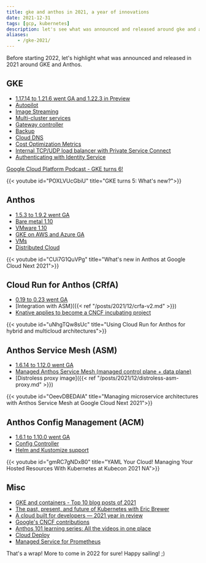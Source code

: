 ```yaml
---
title: gke and anthos in 2021, a year of innovations
date: 2021-12-31
tags: [gcp, kubernetes]
description: let's see what was announced and released around gke and anthos in 2021
aliases:
    - /gke-2021/
---
```

Before starting 2022, let's highlight what was announced and released in 2021 around GKE and Anthos.

## GKE

- [1.17.14 to 1.21.6 went GA and 1.22.3 in Preview](https://cloud.google.com/kubernetes-engine/docs/release-notes)
- [Autopilot](https://cloud.google.com/blog/products/containers-kubernetes/introducing-gke-autopilot)
- [Image Streaming](https://cloud.google.com/blog/products/containers-kubernetes/introducing-container-image-streaming-in-gke)
- [Multi-cluster services](https://cloud.google.com/blog/products/containers-kubernetes/introducing-gke-multi-cluster-services)
- [Gateway controller](https://cloud.google.com/blog/products/containers-kubernetes/new-gke-gateway-controller-implements-kubernetes-gateway-api)
- [Backup](https://cloud.google.com/blog/products/storage-data-transfer/google-cloud-launches-backups-for-gke)
- [Cloud DNS](https://cloud.google.com/blog/products/containers-kubernetes/integrating-cloud-dns-with-gke)
- [Cost Optimization Metrics](https://cloud.google.com/kubernetes-engine/docs/how-to/cost-optimization-metrics)
- [Internal TCP/UDP load balancer with Private Service Connect](https://cloud.google.com/kubernetes-engine/docs/how-to/internal-load-balancing#ilb_psc)
- [Authenticating with Identity Service](https://cloud.google.com/kubernetes-engine/docs/how-to/oidc)

[Google Cloud Platform Podcast - GKE turns 6!](https://www.gcppodcast.com/post/episode-272-gke-turns-six-with-anthony-bushong-gari-singh-and-kaslin-fields/)

{{< youtube id="POXLVUcGbiU" title="GKE turns 5: What's new?">}}

## Anthos

- [1.5.3 to 1.9.2 went GA](https://cloud.google.com/anthos/docs/release-notes)
- [Bare metal 1.10](https://cloud.google.com/anthos/clusters/docs/bare-metal/latest/release-notes#December_10_2021)
- [VMware 1.10](https://cloud.google.com/anthos/clusters/docs/on-prem/1.10/release-notes)
- [GKE on AWS and Azure GA](https://cloud.google.com/blog/products/containers-kubernetes/google-cloud-anthos-multicloud-api-and-gke-on-azure-ga)
- [VMs](https://cloud.google.com/blog/topics/hybrid-cloud/introducing-anthos-for-vms-and-other-app-modernization-tools)
- [Distributed Cloud](https://cloud.google.com/blog/topics/hybrid-cloud/announcing-google-distributed-cloud-edge-and-hosted)

{{< youtube id="CUi7G1QuVPg" title="What's new in Anthos at Google Cloud Next 2021">}}

## Cloud Run for Anthos (CRfA)

- [0.19 to 0.23 went GA](https://cloud.google.com/anthos/run/docs/release-notes)
- [Integration with ASM]({{< ref "/posts/2021/12/crfa-v2.md" >}})
- [Knative applies to become a CNCF incubating project](https://opensource.googleblog.com/2021/11/Knative-applies-to-become-CNCF-incubating-project.html)

{{< youtube id="uNhgTQw8sUc" title="Using Cloud Run for Anthos for hybrid and multicloud architectures">}}

## Anthos Service Mesh (ASM)

- [1.6.14 to 1.12.0 went GA](https://cloud.google.com/service-mesh/docs/release-notes)
- [Managed Anthos Service Mesh (managed control plane + data plane)](https://cloud.google.com/service-mesh/docs/managed/service-mesh)
- [Distroless proxy image]({{< ref "/posts/2021/12/distroless-asm-proxy.md" >}})

{{< youtube id="OeevDBEDAIA" title="Managing microservice architectures with Anthos Service Mesh at Google Cloud Next 2021">}}

## Anthos Config Management (ACM)

- [1.6.1 to 1.10.0 went GA](https://cloud.google.com/anthos-config-management/docs/release-notes)
- [Config Controller](https://cloud.google.com/anthos-config-management/docs/config-controller/release-notes)
- [Helm and Kustomize support](https://cloud.google.com/anthos-config-management/docs/how-to/use-repo-kustomize-helm)

{{< youtube id="gmRC7gNDxB0" title="YAML Your Cloud! Managing Your Hosted Resources With Kubernetes at Kubecon 2021 NA">}}

## Misc

- [GKE and containers - Top 10 blog posts of 2021](https://cloud.google.com/blog/products/containers-kubernetes/top-google-cloud-managed-container-blogs-of-2021)
- [The past, present, and future of Kubernetes with Eric Brewer](https://cloud.google.com/blog/products/containers-kubernetes/the-rise-and-future-of-kubernetes-and-open-source-at-google)
- [A cloud built for developers — 2021 year in review](https://cloud.google.com/blog/products/application-development/a-cloud-built-for-developers-2021-year-in-review)
- [Google's CNCF contributions](https://cloud.google.com/blog/products/containers-kubernetes/google-cloud-credits-support-cncf-work-on-kubernetes)
- [Anthos 101 learning series: All the videos in one place](https://cloud.google.com/blog/topics/anthos/anthos-101-learning-series-all-the-videos-in-one-place)
- [Cloud Deploy](https://cloud.google.com/blog/products/devops-sre/google-cloud-deploy-automates-deploys-to-gke)
- [Managed Service for Prometheus](https://cloud.google.com/stackdriver/docs/managed-prometheus)

That's a wrap! More to come in 2022 for sure! Happy sailing! ;)